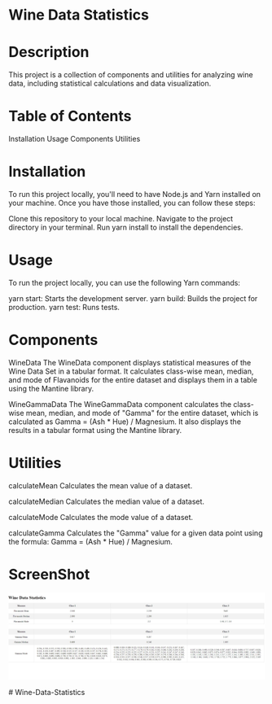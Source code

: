 # Wine Data Statistics

# Description
This project is a collection of components and utilities for analyzing wine data, including statistical calculations and data visualization.

# Table of Contents
Installation
Usage
Components
Utilities

# Installation
To run this project locally, you'll need to have Node.js and Yarn installed on your machine. Once you have those installed, you can follow these steps:

Clone this repository to your local machine.
Navigate to the project directory in your terminal.
Run yarn install to install the dependencies.

# Usage
To run the project locally, you can use the following Yarn commands:

yarn start: Starts the development server.
yarn build: Builds the project for production.
yarn test: Runs tests.

# Components
WineData
The WineData component displays statistical measures of the Wine Data Set in a tabular format. It calculates class-wise mean, median, and mode of Flavanoids for the entire dataset and displays them in a table using the Mantine library.

WineGammaData
The WineGammaData component calculates the class-wise mean, median, and mode of "Gamma" for the entire dataset, which is calculated as Gamma = (Ash * Hue) / Magnesium. It also displays the results in a tabular format using the Mantine library.

# Utilities
calculateMean
Calculates the mean value of a dataset.

calculateMedian
Calculates the median value of a dataset.

calculateMode
Calculates the mode value of a dataset.

calculateGamma
Calculates the "Gamma" value for a given data point using the formula: Gamma = (Ash * Hue) / Magnesium.

# ScreenShot
![Image of Tables](DataSet.jpeg)


#   W i n e - D a t a - S t a t i s t i c s 
 
 